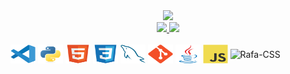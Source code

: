<div align="center">
  <img src="https://media2.giphy.com/media/SS8CV2rQdlYNLtBCiF/giphy.gif?cid=2e64743fpm1473zc9wyp992wwq4sgo7tlqfexpg3ee3wuxik&rid=giphy.gif&ct=g" /><br>
  <a href="https://github.com/GastonFenske">
  <img height="180em" src="https://github-readme-stats.vercel.app/api?username=GastonFenske&show_icons=true&theme=chartreuse-dark&include_all_commits=true&count_private=true"/>
  <img height="180em" src="https://github-readme-stats.vercel.app/api/top-langs/?username=GastonFenske&layout=compact&langs_count=7&theme=chartreuse-dark"/>
</div>
  <div style="display: inline-block"><br>
    <img align="center" alt="Rafa-CSS" height="30" width="40" src="https://raw.githubusercontent.com/devicons/devicon/master/icons/vscode/vscode-original.svg">
  <img align="center" alt="Rafa-Python" height="30" width="40" src="https://raw.githubusercontent.com/devicons/devicon/master/icons/python/python-original.svg">
  <img align="center" alt="Rafa-HTML" height="30" width="40" src="https://raw.githubusercontent.com/devicons/devicon/master/icons/html5/html5-original.svg">
  <img align="center" alt="Rafa-CSS" height="30" width="40" src="https://raw.githubusercontent.com/devicons/devicon/master/icons/css3/css3-original.svg">
   <img align="center" alt="Rafa-CSS" height="30" width="40" src="https://raw.githubusercontent.com/devicons/devicon/master/icons/mysql/mysql-original.svg">
   <img align="center" alt="Rafa-CSS" height="30" width="40" src="https://raw.githubusercontent.com/devicons/devicon/master/icons/git/git-original.svg">
    <img align="center" alt="Rafa-CSS" height="30" width="40" src="https://raw.githubusercontent.com/devicons/devicon/master/icons/java/java-original.svg">
        <img align="center" alt="Rafa-CSS" height="30" width="40" src="https://raw.githubusercontent.com/devicons/devicon/master/icons/javascript/javascript-original.svg">
<img align="center" alt="Rafa-CSS" height="30" width="30" src="https://i.ibb.co/fnX9v4F/E3-D2-F942-D8-A2-45-F0-B65-D-D9-EDAC6-A0310-preview-rev-1.png" alt="E3-D2-F942-D8-A2-45-F0-B65-D-D9-EDAC6-A0310-preview-rev-1" border="0">
</div>
